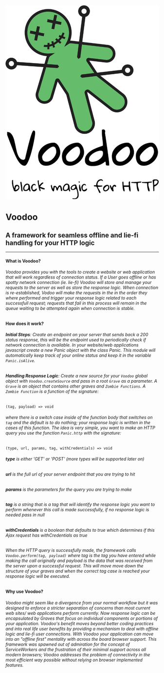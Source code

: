 ![Panic](https://raw.githubusercontent.com/AnthonyAltieri/PanicJS/master/logo.png)
# **Voodoo**
## A framework for seamless offline and lie-fi handling for your HTTP logic
---  
  

#### What is Voodoo?
###### Voodoo provides you with the tools to create a website or web application that will work regardless of connection status. If a User goes offline or has spotty network connection (ie. lie-fi) Voodoo will store and manage your requests to the server as well as store the response logic. When connection is re-established, Vodoo will make the requests in the in the order they where performed and trigger your response logic related to each successfull request; requests that fail in this process will remain in the queue waiting to be attempted again when connection is stable.  


#### How does it work?
###### **Initial Steps**: Create an endpoint on your server that sends back a 200 status response, this will be the endpoint used to periodically check if network connection is available. In your website/web applications javascript create a new Panic object with the class Panic. This module will automatically keep track of your online status and keep it in the variable `Panic.isAlive`.  
  
###### **Handling Response Logic**: Create a new source for your `Voodoo` global object with `Voodoo.createSource` and pass in a root `Grave` as a parameter. A `Grave` is an object that contains other graves and `Zombie Functions`. A `Zombie Function` is a function of the signature:
```
(tag, payload) => void
```
###### where there is a switch case inside of the function body that switches on `tag` and the default is to do nothing;  your response logic is written in the cases of this function. The idea is very simple, you want to make an HTTP query you use the function `Panic.http` with the signature:
```
(type, url, params, tag, withCredentials) => void
```
###### **type** is either 'GET' or 'POST' (more types will be supported later on)  
###### **url** is the full url of your server endpoint that you are trying to hit
###### **params** is the parameters for the query you are trying to make
###### **tag** is a string that is a tag that will identify the response logic you want to perform whenever this call is made successfully, if no response logic is needed pass in null
###### **withCredentials** is a boolean that defaults to true which determines if this Ajax request has withCredentials as true  
  
###### When the HTTP query is successfully made, the framework calls `Voodoo.perform(tag, payload)` where tag is the tag you have entered while making the call originally and payload is the data that was received from the server upon a successful request. This will move move down the structure of your graves and when the correct tag case is reached your response logic will be executed.  
  

#### Why use Voodoo?
###### Voodoo might seem like a divergence from your normal workflow but it was designed to enforce a stricter separation of concerns than most current web sites/ web applications perform currently. Now response logic can be encapsulated by Graves that focus on individual components or portions of your application. Voodoo's benefit moves beyond better coding practices and into real life user benefits by providing a mechanism to deal with offline logic and lie-fi user connections. With Voodoo your application can move into an "offline first" mentality with across the board browser support. This framework was spawned out of admiration for the concept of ServiceWorkers and the frustration of their minimal support across all modern browsers; Voodoo addresses the problem of connectivity in the most efficient way possible without relying on browser implemented features. 
  
